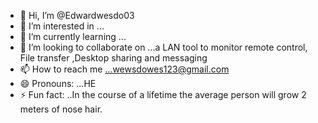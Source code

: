 - 👋 Hi, I’m @Edwardwesdo03
- 👀 I’m interested in ...
- 🌱 I’m currently learning ...
- 💞️ I’m looking to collaborate on ...a LAN tool to monitor remote control, File transfer ,Desktop sharing and messaging
- 📫 How to reach me ...wewsdowes123@gmail.com
- 😄 Pronouns: ...HE
- ⚡ Fun fact: ..In the course of a lifetime the average person will grow 2 meters of nose hair.

<!---
Edwardwesdo03/Edwardwesdo03 is a ✨ special ✨ repository because its `README.md` (this file) appears on your GitHub profile.
You can click the Preview link to take a look at your changes.
--->

